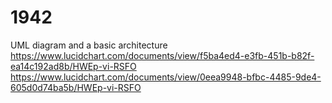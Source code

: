 # 1942

UML diagram and a basic architecture
https://www.lucidchart.com/documents/view/f5ba4ed4-e3fb-451b-b82f-ea14c192ad8b/HWEp-vi-RSFO 
https://www.lucidchart.com/documents/view/0eea9948-bfbc-4485-9de4-605d0d74ba5b/HWEp-vi-RSFO 
